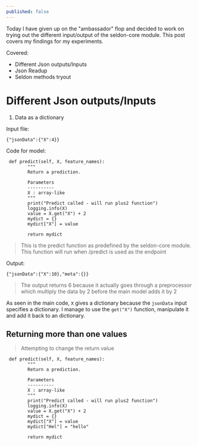 ```yaml
---
published: false
---
```

Today I have given up on the "ambassador" flop and decided to work on trying out the different input/output of the seldon-core module. 
This post covers my findings for my experiments.

Covered:
- Different Json outputs/Inputs
- Json Readup
- Seldon methods tryout

# Different Json outputs/Inputs

1. Data as a dictionary

Input file:
```
{"jsonData":{"X":4}}
```

Code for model:
```
 def predict(self, X, feature_names):
        """
        Return a prediction.

        Parameters
        ----------
        X : array-like
        """
        print("Predict called - will run plus2 function")
        logging.info(X)
        value = X.get("X") + 2
        mydict = {}
        mydict["X"] = value

        return mydict
```
> This is the predict function as predefined by the seldon-core module. This function will run when /predict is used as the endpoint

Output:
```
{"jsonData":{"X":10},"meta":{}}
```

> The output returns 6 because it actually goes through a preprocessor which multiply the data by 2 before the main model adds it by 2

As seen in the main code, `X` gives a dictionary because the `jsonData` input specifies a dictionary. I manage to use the `get("X")` function, manipulate it and add it back to an dictionary. 

## Returning more than one values


> Attempting to change the return value


```
 def predict(self, X, feature_names):
        """
        Return a prediction.

        Parameters
        ----------
        X : array-like
        """
        print("Predict called - will run plus2 function")
        logging.info(X)
        value = X.get("X") + 2
        mydict = {}
        mydict["X"] = value
        mydict["Hel"] = "hello"

        return mydict
```
